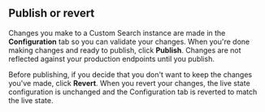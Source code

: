 ## Publish or revert
Changes you make to a Custom Search instance are made in the **Configuration** tab so you can validate your changes. When you're done making changes and ready to publish, click **Publish**. Changes are not reflected against your production endpoints until you publish.

Before publishing, if you decide that you don't want to keep the changes you've made, click **Revert**. When you revert your changes, the live state configuration is unchanged and the Configuration tab is reverted to match the live state.
